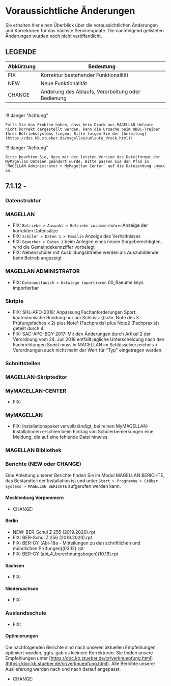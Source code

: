 # Voraussichtliche Änderungen

Sie erhalten hier einen Überblick über die voraussichtlichen Änderungen und Korrekturen für das nächste Serviceupdate. Die nachfolgend gelisteten Änderungen wurden noch nicht veröffentlicht.

## LEGENDE

Abkürzung | Bedeutung
--------- | ---------
FIX       | Korrektur bestehender Funktionalität
NEW       | Neue Funktionalität
CHANGE    | Änderung des Ablaufs, Verarbeitung oder Bedienung

---

!!! danger "Achtung"

    Falls Sie das Problem haben, dass beim Druck aus MAGELLAN Umlaute nicht korrekt dargestellt werden, kann die Ursache beim ODBC-Treiber Ihres Betriebssystems liegen. Bitte folgen Sie der [Anleitung](https://doc.kb.stueber.de/magellan/umlaute_druck.html)!

!!! danger "Achtung"

    Bitte beachten Sie, dass mit der letzten Version das Dateiformat der MyMagellan Dateien geändert wurde. Bitte passen Sie den Pfad im `MAGELLAN Administrator > MyMagellan Center` auf die Dateiendung .mymx an.

## 7.1.12 -

### Datenstruktur

### MAGELLAN

* FIX: `Betriebe > Auswahl > Betriebe zusammenführen`Anzeige der korrekten Datensätze
* FIX: `Schüler > Daten 1 > Familie` Anzeige des Verhältnisses
* FIX: `Bewerber > Daten 1` beim Anlegen eines neuen Sorgeberechtigten, wird die Gemeindekennziffer vorbelegt
* FIX: Nebenschüler mit Ausbildungsbtriebe werden als Auszubildende beim Betrieb angezeigt

### MAGELLAN ADMINISTRATOR

* FIX: `Datenaustausch > Kataloge importieren` 00_Raeume.keys importierbar

### Skripte

* FIX: SHL-APO-2018: Anpassung Fachanforderungen Sport: kaufmännische Rundung nur am Schluss: ((schr. Note des 3. Prüfungsfaches x 2) plus Note1 (Fachpraxis) plus Note2 (Fachpraxis)) geteilt durch 4.
* FIX: SAC-APO-BGY-2017: Mit den Änderungen durch Artikel 2 der Verordnung vom 24. Juli 2018 entfällt jegliche Unterscheidung nach den Fachrichtungen.Somit muss in MAGELLAN im Schlüsselverzeichnis > Verordnungen auch nicht mehr der Wert für "Typ" eingetragen werden.

### Schnittstellen

### MAGELLAN-Skripteditor

### MyMAGELLAN-CENTER

* FIX:

### MyMAGELLAN

* FIX: Installationspaket vervollständigt, bei reinen MyMAGELLAN-Installationen erschien beim Eintrag von Schülerbemerkungen eine Meldung, die auf eine fehlende Datei hinwies.

### MAGELLAN Bibliothek

### Berichte (NEW oder CHANGE)

Eine Anleitung unserer Berichte finden Sie im Modul MAGELLAN BERICHTE, das Bestandteil der Installation ist und unter `Start > Programme > Stüber Systems > MAGELLAN BERICHTE` aufgerufen werden kann.

#### Mecklenburg Vorpommern

* CHANGE:  

#### Berlin

* NEW: BER-Schul Z 255 (2019.2020).rpt
* FIX: BER-Schul Z 256 (2019.2020).rpt
* FIX: BER-GY (Abi-18a - Mitteilungen zu den schriftlichen und mündlichen Prüfungen)(03.12).rpt
* FIX: BER-GY (abi_4_berechnungsbogen)(10.16).rpt

#### Sachsen

* FIX:

#### Niedersachsen

* FIX:

### Auslandsschule

* FIX:

#### Optimierungen

Die nachfolgenden Berichte sind nach unseren aktuellen Empfehlungen optimiert worden, ggfs. gab es kleinere Korrekturen. Sie finden unsere Empfehlungen unter [https://doc.kb.stueber.de/cr/verknuepfung.html](https://doc.kb.stueber.de/cr/verknuepfung.html). Alle Berichte unserer Auslieferung werden nach und nach darauf angepasst.

* CHANGE: